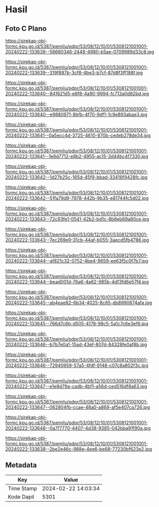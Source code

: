 # Hasil

## Foto C Plano

https://sirekap-obj-formc.kpu.go.id/5387/pemilu/pdpr/53/08/12/10/01/5308121001001-20240222-133638--58660346-2448-4980-b5ae-0709989d33c8.jpg

https://sirekap-obj-formc.kpu.go.id/5387/pemilu/pdpr/53/08/12/10/01/5308121001001-20240222-133639--319f887b-3cf8-4be3-b7cf-87d8f3ff188f.jpg

https://sirekap-obj-formc.kpu.go.id/5387/pemilu/pdpr/53/08/12/10/01/5308121001001-20240222-133640--841621d5-e8f8-4a90-9994-fc713a0d82bd.jpg

https://sirekap-obj-formc.kpu.go.id/5387/pemilu/pdpr/53/08/12/10/01/5308121001001-20240222-133640--e9880971-8bfb-4f70-9df1-1c9e893abae3.jpg

https://sirekap-obj-formc.kpu.go.id/5387/pemilu/pdpr/53/08/12/10/01/5308121001001-20240222-133641--0a5ecc4d-3725-4610-870b-cedeb278de34.jpg

https://sirekap-obj-formc.kpu.go.id/5387/pemilu/pdpr/53/08/12/10/01/5308121001001-20240222-133641--1e8d7712-e8b2-4955-ac15-3d44bc4f7330.jpg

https://sirekap-obj-formc.kpu.go.id/5387/pemilu/pdpr/53/08/12/10/01/5308121001001-20240222-133642--1d27b25c-165d-45f9-bbad-33416f9428fc.jpg

https://sirekap-obj-formc.kpu.go.id/5387/pemilu/pdpr/53/08/12/10/01/5308121001001-20240222-133642--51fa79d9-7978-442b-9b35-e81744fc5d02.jpg

https://sirekap-obj-formc.kpu.go.id/5387/pemilu/pdpr/53/08/12/10/01/5308121001001-20240222-133643--72c93fe1-0541-42b2-bd1c-8b8eb69a80ce.jpg

https://sirekap-obj-formc.kpu.go.id/5387/pemilu/pdpr/53/08/12/10/01/5308121001001-20240222-133643--7ec269e9-31cb-44af-b055-3aecd5fb4786.jpg

https://sirekap-obj-formc.kpu.go.id/5387/pemilu/pdpr/53/08/12/10/01/5308121001001-20240222-133644--af821c32-0752-4be4-9659-ee63f5c0f7b7.jpg

https://sirekap-obj-formc.kpu.go.id/5387/pemilu/pdpr/53/08/12/10/01/5308121001001-20240222-133644--bead001d-76a6-4a62-985b-4df3fd6e57f4.jpg

https://sirekap-obj-formc.kpu.go.id/5387/pemilu/pdpr/53/08/12/10/01/5308121001001-20240222-133645--ab4eae82-6b34-4025-8c65-db8990874afa.jpg

https://sirekap-obj-formc.kpu.go.id/5387/pemilu/pdpr/53/08/12/10/01/5308121001001-20240222-133645--766d7c6b-d505-4178-98c5-5a1c7c6e3ef6.jpg

https://sirekap-obj-formc.kpu.go.id/5387/pemilu/pdpr/53/08/12/10/01/5308121001001-20240222-133646--b7b7e0a1-15ad-43ef-807d-84328fe0af8b.jpg

https://sirekap-obj-formc.kpu.go.id/5387/pemilu/pdpr/53/08/12/10/01/5308121001001-20240222-133646--72940959-57a5-4fdf-9148-c07c8a802f3c.jpg

https://sirekap-obj-formc.kpu.go.id/5387/pemilu/pdpr/53/08/12/10/01/5308121001001-20240222-133647--e1e8d79a-cadb-4bf1-a56d-ced516df8a63.jpg

https://sirekap-obj-formc.kpu.go.id/5387/pemilu/pdpr/53/08/12/10/01/5308121001001-20240222-133647--062804fb-ccae-48a0-a869-af5e407ca726.jpg

https://sirekap-obj-formc.kpu.go.id/5387/pemilu/pdpr/53/08/12/10/01/5308121001001-20240222-133648--0a7f7770-4407-4d38-9385-042bba91f90a.jpg

https://sirekap-obj-formc.kpu.go.id/5387/pemilu/pdpr/53/08/12/10/01/5308121001001-20240222-133638--2be2e46c-988e-4ee6-be68-77230bf623e2.jpg


## Metadata

| Key        | Value               |
| ---------- | ------------------- |
| Time Stamp | 2024-02-22 14:03:34 |
| Kode Dapil | 5301                |



